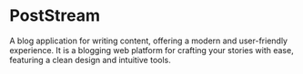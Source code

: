 # PostStream
A blog application for writing content, offering a modern and user-friendly experience. It is a blogging web platform for crafting your stories with ease, featuring a clean design and intuitive tools.
